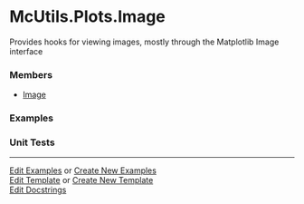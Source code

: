 # <a id="McUtils.Plots.Image">McUtils.Plots.Image</a>
    
Provides hooks for viewing images, mostly through the Matplotlib Image interface

### Members

  - [Image](Image/Image.md)

### Examples



### Unit Tests



___

[Edit Examples](https://github.com/McCoyGroup/McUtils/edit/edit/ci/examples/ci/docs/McUtils/Plots/Image.md) or 
[Create New Examples](https://github.com/McCoyGroup/McUtils/new/edit/?filename=ci/examples/ci/docs/McUtils/Plots/Image.md) <br/>
[Edit Template](https://github.com/McCoyGroup/McUtils/edit/edit/ci/docs/ci/docs/McUtils/Plots/Image.md) or 
[Create New Template](https://github.com/McCoyGroup/McUtils/new/edit/?filename=ci/docs/templates/ci/docs/McUtils/Plots/Image.md) <br/>
[Edit Docstrings](https://github.com/McCoyGroup/McUtils/edit/edit/McUtils/Plots/Image/__init__.py?message=Update%20Docs)